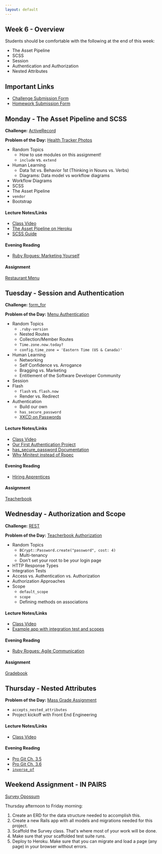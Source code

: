 ```yaml
---
layout: default
---
```


## Week 6 - Overview

Students should be comfortable with the following at the end of this week:

* The Asset Pipeline
* SCSS
* Session
* Authentication and Authorization
* Nested Attributes


## Important Links

* [Challenge Submission Form](http://goo.gl/forms/OzzXZL6iEF)
* [Homework Submission Form](http://goo.gl/forms/o9so3mi9Sd)


## Monday - The Asset Pipeline and SCSS

**Challenge:** [ActiveRecord](https://github.com/masonfmatthews/rails_assignments/blob/master/challenges/rails_active_record.md)

**Problem of the Day:** [Health Tracker Photos](https://github.com/masonfmatthews/rails_assignments/blob/master/exercises/health_tracker_photos)

* Random Topics
  * How to use modules on this assignment!
  * `include` vs. `extend`
* Human Learning
  * Data 1st vs. Behavior 1st (Thinking in Nouns vs. Verbs)
  * Diagrams: Data model vs workflow diagrams
* Workflow Diagrams
* SCSS
* The Asset Pipeline
* `vendor`
* Bootstrap

#### Lecture Notes/Links

* [Class Video](http://youtu.be/NENKqv1M-Hs)
* [The Asset Pipeline on Heroku](https://devcenter.heroku.com/articles/rails-4-asset-pipeline)
* [SCSS Guide](http://sass-lang.com/)

#### Evening Reading

* [Ruby Rogues: Marketing Yourself](http://devchat.tv/ruby-rogues/187-marketing-yourself-as-a-software-developer-with-john-sonmez)

#### Assignment

[Restaurant Menu](https://github.com/tiyd-rails-2015-08/restaurant_menu)


## Tuesday - Session and Authentication

**Challenge:** [form_for](https://github.com/masonfmatthews/rails_assignments/blob/master/challenges/rails_form_for.md)

**Problem of the Day:** [Menu Authentication](https://github.com/masonfmatthews/rails_assignments/blob/master/exercises/menu_authentication)

* Random Topics
  * `.ruby-version`
  * Nested Routes
  * Collection/Member Routes
  * `Time.zone.now.today?`
  * `config.time_zone = 'Eastern Time (US & Canada)'`
* Human Learning
  * Networking
  * Self Confidence vs. Arrogance
  * Bragging vs. Marketing
  * Entitlement of the Software Developer Community
* Session
* Flash
  * `flash` vs. `flash.now`
  * Render vs. Redirect
* Authentication
  * Build our own
  * `has_secure_password`
  * [XKCD on Passwords](https://xkcd.com/936/)

#### Lecture Notes/Links

* [Class Video](http://youtu.be/7Vaz1wa7N84)
* [Our First Authentication Project](https://github.com/tiyd-rails-2015-08/our_first_authentication)
* [has_secure_password Documentation](http://api.rubyonrails.org/classes/ActiveModel/SecurePassword/ClassMethods.html)
* [Why Minitest instead of Rspec](http://brandonhilkert.com/blog/7-reasons-why-im-sticking-with-minitest-and-fixtures-in-rails/)

#### Evening Reading

* [Hiring Apprentices](https://push.cx/2015/hiring-apprentices)

#### Assignment

[Teacherbook](https://github.com/tiyd-rails-2015-08/teacherbook)


## Wednesday - Authorization and Scope

**Challenge:** [REST](https://github.com/masonfmatthews/rails_assignments/blob/master/challenges/rails_rest.md)

**Problem of the Day:** [Teacherbook Authorization](https://github.com/masonfmatthews/rails_assignments/blob/master/exercises/teacherbook_authorization)

* Random Topics
  * `BCrypt::Password.create("password", cost: 4)`
  * Multi-tenancy
  * Don't set your root to be your login page
* HTTP Response Types
* Integration Tests
* Access vs. Authentication vs. Authorization
* Authorization Approaches
* Scope
  * `default_scope`
  * `scope`
  * Defining methods on associations

#### Lecture Notes/Links

* [Class Video](http://youtu.be/JSqFD3Fh3V0)
* [Example app with integration test and scopes](https://github.com/tiyd-rails-2015-08/integration_test_example)

#### Evening Reading

* [Ruby Rogues: Agile Communication](http://devchat.tv/ruby-rogues/049-rr-agile-communication-with-angela-harms)

#### Assignment

[Gradebook](https://github.com/tiyd-rails-2015-08/gradebook)


## Thursday - Nested Attributes

**Problem of the Day:** [Mass Grade Assignment](https://github.com/masonfmatthews/rails_assignments/blob/master/exercises/mass_grade_assignment)

* `accepts_nested_attributes`
* Project kickoff with Front End Engineering

#### Lecture Notes/Links

* [Class Video](http://youtu.be/Ou-9ii94Ofg)

#### Evening Reading

* [Pro Git Ch. 3.5](http://git-scm.com/book/en/v2/Git-Branching-Remote-Branches)
* [Pro Git Ch. 3.6](http://git-scm.com/book/en/v2/Git-Branching-Rebasing)
* [`inverse_of`](http://viget.com/extend/exploring-the-inverse-of-option-on-rails-model-associations)

## Weekend Assignment - IN PAIRS

[Survey Opossum](https://github.com/tiyd-rails-2015-08/survey_opossum)

Thursday afternoon to Friday morning:

  1. Create an ERD for the data structure needed to accomplish this.
  2. Create a new Rails app with all models and migrations needed for this project.
  3. Scaffold the Survey class.  That's where most of your work will be done.
  4. Make sure that your scaffolded test suite runs.
  5. Deploy to Heroku.  Make sure that you can migrate and load a page (any page) in your browser without errors.
